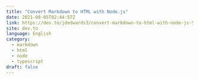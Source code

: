 ```yaml
---
title: "Convert Markdown to HTML with Node.js"
date: 2021-08-05T02:44:57Z
link: https://dev.to/jdedwards3/convert-markdown-to-html-with-node-js-5bd8?utm_medium=RSS&utm_source=news.12bit.vn
site: dev.to
language: English
category:
  - markdown
  - html
  - node
  - typescript
draft: false
---
```

